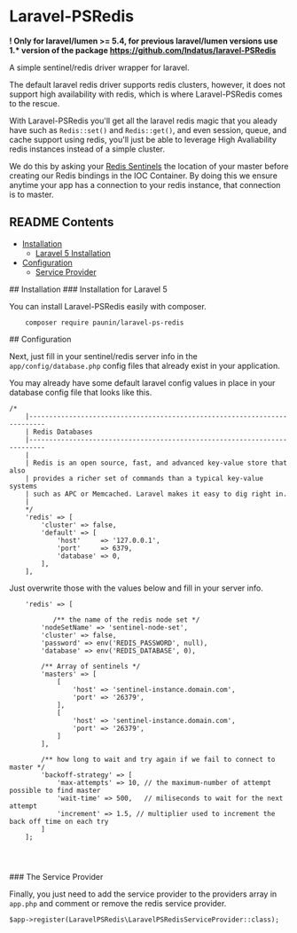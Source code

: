# Laravel-PSRedis

__! Only for laravel/lumen >= 5.4, for previous laravel/lumen versions use 1.* version of the package https://github.com/Indatus/laravel-PSRedis__

A simple sentinel/redis driver wrapper for laravel. 

The default laravel redis driver supports redis clusters, however, it does not support high availability with redis, which is where Laravel-PSRedis comes to the rescue. 

With Laravel-PSRedis you'll get all the laravel redis magic that you aleady have such 
as `Redis::set()` and `Redis::get()`, and even session, queue, and cache support using redis,
you'll just be able to leverage High Avaliability redis instances instead of a simple cluster.

We do this by asking your [Redis Sentinels](http://redis.io/topics/sentinel) the location of your master before creating our Redis bindings in the IOC Container. By doing this we ensure anytime your app has a connection to your redis instance, that connection is to master. 

## README Contents

* [Installation](#installation)
  * [Laravel 5 Installation](#installation-for-Laravel-5)
* [Configuration](#configuration)
  * [Service Provider](#the-service-provider)

<a name="installation" />
## Installation

<a name="installation-for-Laravel-5" />
### Installation for Laravel 5

You can install Laravel-PSRedis easily with composer.

```
    composer require paunin/laravel-ps-redis
```
<a name="configuration" />
## Configuration 

Next, just fill in your sentinel/redis server info in the `app/config/database.php` config files that already exist in your application. 

You may already have some default laravel config values in place in your database config file that looks like this.

```
/*
    |--------------------------------------------------------------------------
    | Redis Databases
    |--------------------------------------------------------------------------
    |
    | Redis is an open source, fast, and advanced key-value store that also
    | provides a richer set of commands than a typical key-value systems
    | such as APC or Memcached. Laravel makes it easy to dig right in.
    |
    */
    'redis' => [
        'cluster' => false,
        'default' => [
            'host'     => '127.0.0.1',
            'port'     => 6379,
            'database' => 0,
        ],
    ],
``` 

Just overwrite those with the values below and fill in your server info.

```
    'redis' => [

           /** the name of the redis node set */
        'nodeSetName' => 'sentinel-node-set',
        'cluster' => false,
        'password' => env('REDIS_PASSWORD', null),
        'database' => env('REDIS_DATABASE', 0),
        
        /** Array of sentinels */
        'masters' => [
            [
                'host' => 'sentinel-instance.domain.com',
                'port' => '26379',
            ],
            [
                'host' => 'sentinel-instance.domain.com',
                'port' => '26379',
            ]
        ],
    
        /** how long to wait and try again if we fail to connect to master */
        'backoff-strategy' => [
            'max-attempts' => 10, // the maximum-number of attempt possible to find master
            'wait-time' => 500,   // miliseconds to wait for the next attempt
            'increment' => 1.5, // multiplier used to increment the back off time on each try
        ]
    ];  
    
    
    
```

<a name="the-service-provider" />
### The Service Provider

Finally, you just need to add the service provider to the providers array in `app.php` and comment or remove the
redis service provider. 

```
$app->register(LaravelPSRedis\LaravelPSRedisServiceProvider::class);
```